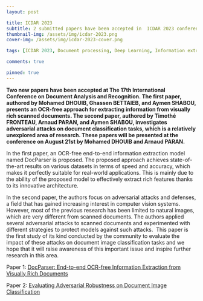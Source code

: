 ```yaml
---
layout: post

title: ICDAR 2023
subtitle: 2 submitted papers have been accepted in  ICDAR 2023 conference
thumbnail-img: /assets/img/icdar-2023.png
cover-img: /assets/img/icdar-2023-cover.png

tags: [ICDAR 2023, Document processing, Deep Learning, Information extraction, Adversarial attacks]

comments: true

pinned: true
---
```



**Two new papers have been accepted at The 17th International Conference on Document Analysis and Recognition. The first paper, authored by Mohamed DHOUIB, Ghassen BETTAIEB, and Aymen SHABOU, presents an OCR-free approach for extracting information from visually rich scanned documents. The second paper, authored by Timothé FRONTEAU, Arnaud PARAN, and Aymen SHABOU, investigates adversarial attacks on document classification tasks, which is a relatively unexplored area of research. These papers will be presented at the conference on August 21st by Mohamed DHOUIB and Arnaud PARAN.**

In the first paper, an OCR-free end-to-end information extraction model named DocParser is proposed. The proposed approach achieves state-of-the-art results on various datasets in terms of speed and accuracy, which makes it perfectly suitable for real-world applications. This is mainly due to the ability of the proposed model to effectively extract rich features thanks to its innovative architecture.

In the second paper, the authors focus on adversarial attacks and defenses, a field that has gained increasing interest in computer vision systems. However, most of the previous research has been limited to natural images, which are very different from scanned documents. The authors applied several adversarial attacks to scanned documents and experimented with different strategies to protect models against such attacks. 
This paper is the first study of its kind conducted by the community to evaluate the impact of these attacks on document image classification tasks and we hope that it will raise awareness of this important issue and inspire further research in this area.

Paper 1: [DocParser: End-to-end OCR-free Information Extraction from Visually Rich Documents](https://arxiv.org/abs/2304.12484)

Paper 2: [Evaluating Adversarial Robustness on Document Image Classification](https://arxiv.org/abs/2304.12486)


